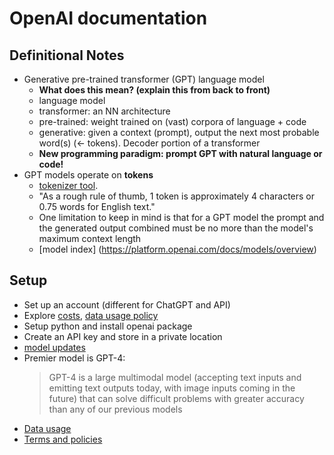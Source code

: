 # OpenAI documentation

## Definitional Notes

-  Generative pre-trained transformer (GPT) language model
    * **What does this mean? (explain this from back to front)**
    * language model
    * transformer: an NN architecture
    * pre-trained: weight trained on (vast) corpora of language + code
    * generative: given a context (prompt), output the next most probable word(s) (<- tokens). Decoder portion of a transformer
    * **New programming paradigm: prompt GPT with natural language or code!**
-  GPT models operate on **tokens**
    * [tokenizer tool](https://platform.openai.com/tokenizer).
    * "As a rough rule of thumb, 1 token is approximately 4 characters or 0.75 words for English text."
    * One limitation to keep in mind is that for a GPT model the prompt and the generated output combined must be no more than the model's maximum context length
    * [model index] (https://platform.openai.com/docs/models/overview)

## Setup

- Set up an account (different for ChatGPT and API)
- Explore [costs](https://openai.com/pricing), [data usage policy](https://openai.com/enterprise-privacy)
- Setup python and install openai package
- Create an API key and store in a private location
- [model updates](https://platform.openai.com/docs/models/continuous-model-upgrades)
- Premier model is GPT-4:
  >GPT-4 is a large multimodal model (accepting text inputs and emitting text outputs today, with image inputs coming in the future) that can solve difficult problems with greater accuracy than any of our previous models
- [Data usage](https://platform.openai.com/docs/models/how-we-use-your-data)
- [Terms and policies](https://openai.com/policies)
